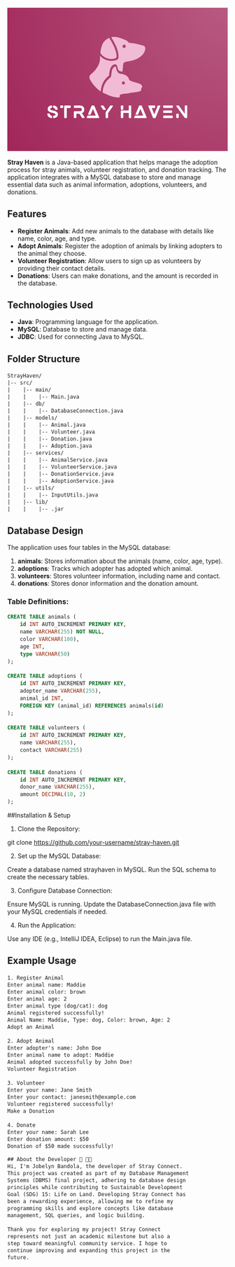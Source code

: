 ![logo](https://github.com/bandola78/Stray-Haven-Project/blob/main/logos/logo.png)

**Stray Haven** is a Java-based application that helps manage the adoption process for stray animals, volunteer registration, and donation tracking. The application integrates with a MySQL database to store and manage essential data such as animal information, adoptions, volunteers, and donations.

## Features

- **Register Animals**: Add new animals to the database with details like name, color, age, and type.
- **Adopt Animals**: Register the adoption of animals by linking adopters to the animal they choose.
- **Volunteer Registration**: Allow users to sign up as volunteers by providing their contact details.
- **Donations**: Users can make donations, and the amount is recorded in the database.

## Technologies Used

- **Java**: Programming language for the application.
- **MySQL**: Database to store and manage data.
- **JDBC**: Used for connecting Java to MySQL.

## Folder Structure
```
StrayHaven/
|-- src/
|    |-- main/
|    |    |-- Main.java
|    |-- db/
|    |    |-- DatabaseConnection.java
|    |-- models/
|    |    |-- Animal.java
|    |    |-- Volunteer.java
|    |    |-- Donation.java
|    |    |-- Adoption.java
|    |-- services/
|    |    |-- AnimalService.java
|    |    |-- VolunteerService.java
|    |    |-- DonationService.java
|    |    |-- AdoptionService.java
|    |-- utils/
|    |    |-- InputUtils.java
|    |-- lib/
|    |    |-- .jar

```
## Database Design

The application uses four tables in the MySQL database:

1. **animals**: Stores information about the animals (name, color, age, type).
2. **adoptions**: Tracks which adopter has adopted which animal.
3. **volunteers**: Stores volunteer information, including name and contact.
4. **donations**: Stores donor information and the donation amount.

### Table Definitions:

```sql
CREATE TABLE animals (
    id INT AUTO_INCREMENT PRIMARY KEY,
    name VARCHAR(255) NOT NULL,
    color VARCHAR(100),
    age INT,
    type VARCHAR(50)
);

CREATE TABLE adoptions (
    id INT AUTO_INCREMENT PRIMARY KEY,
    adopter_name VARCHAR(255),
    animal_id INT,
    FOREIGN KEY (animal_id) REFERENCES animals(id)
);

CREATE TABLE volunteers (
    id INT AUTO_INCREMENT PRIMARY KEY,
    name VARCHAR(255),
    contact VARCHAR(255)
);

CREATE TABLE donations (
    id INT AUTO_INCREMENT PRIMARY KEY,
    donor_name VARCHAR(255),
    amount DECIMAL(10, 2)
);
```

##Installation & Setup
1. Clone the Repository:

git clone https://github.com/your-username/stray-haven.git

2. Set up the MySQL Database:

Create a database named strayhaven in MySQL.
Run the SQL schema to create the necessary tables.

3. Configure Database Connection:

Ensure MySQL is running.
Update the DatabaseConnection.java file with your MySQL credentials if needed.

4. Run the Application:

Use any IDE (e.g., IntelliJ IDEA, Eclipse) to run the Main.java file.

## Example Usage
```
1. Register Animal
Enter animal name: Maddie
Enter animal color: brown
Enter animal age: 2
Enter animal type (dog/cat): dog
Animal registered successfully!
Animal Name: Maddie, Type: dog, Color: brown, Age: 2
Adopt an Animal

2. Adopt Animal
Enter adopter's name: John Doe
Enter animal name to adopt: Maddie
Animal adopted successfully by John Doe!
Volunteer Registration

3. Volunteer
Enter your name: Jane Smith
Enter your contact: janesmith@example.com
Volunteer registered successfully!
Make a Donation

4. Donate
Enter your name: Sarah Lee
Enter donation amount: $50
Donation of $50 made successfully!
```
```
## About the Developer 👋 👩‍💻
Hi, I'm Jobelyn Bandola, the developer of Stray Connect.
This project was created as part of my Database Management
Systems (DBMS) final project, adhering to database design
principles while contributing to Sustainable Development
Goal (SDG) 15: Life on Land. Developing Stray Connect has
been a rewarding experience, allowing me to refine my
programming skills and explore concepts like database
management, SQL queries, and logic building.

Thank you for exploring my project! Stray Connect
represents not just an academic milestone but also a
step toward meaningful community service. I hope to
continue improving and expanding this project in the
future.
```
